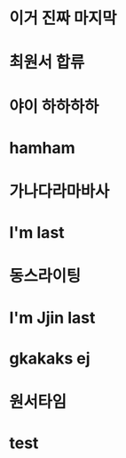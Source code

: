 # 이거 진짜 마지막
# 최원서 합류
# 야이 하하하하
# hamham
# 가나다라마바사
# I'm last
# 동스라이팅
# I'm Jjin last
# gkakaks ej
# 원서타임
# test
